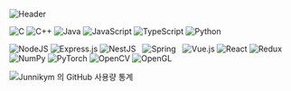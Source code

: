 ![ Header ](https://capsule-render.vercel.app/api?type=waving&height=200&text=Waving!&fontAlign=80&fontAlignY=40&color=gradient)

![C](https://img.shields.io/badge/c-%2300599C.svg?style=flate&logo=c&logoColor=white)
![C++](https://img.shields.io/badge/c++-%2300599C.svg?style=flate&logo=c%2B%2B&logoColor=white)
![Java](https://img.shields.io/badge/java-%23ED8B00.svg?style=flate&logo=java&logoColor=white)
![JavaScript](https://img.shields.io/badge/javascript-%23323330.svg?style=flate&logo=javascript&logoColor=%23F7DF1E)
![TypeScript](https://img.shields.io/badge/typescript-%23007ACC.svg?style=flate&logo=typescript&logoColor=white)
![Python](https://img.shields.io/badge/python-3670A0?style=flate&logo=python&logoColor=ffdd54)

![NodeJS](https://img.shields.io/badge/node.js-6DA55F?style=flate&logo=node.js&logoColor=white)
![Express.js](https://img.shields.io/badge/express.js-%23404d59.svg?style=flate&logo=express&logoColor=%2361DAFB)
![NestJS](https://img.shields.io/badge/nestjs-%23E0234E.svg?style=flate&logo=nestjs&logoColor=white)
&nbsp;
![Spring](https://img.shields.io/badge/spring-%236DB33F.svg?style=flate&logo=spring&logoColor=white)
&nbsp;
![Vue.js](https://img.shields.io/badge/vuejs-%2335495e.svg?style=flate&logo=vuedotjs&logoColor=%234FC08D)
![React](https://img.shields.io/badge/react-%2320232a.svg?style=flate&logo=react&logoColor=%2361DAFB)
![Redux](https://img.shields.io/badge/redux-%23593d88.svg?style=flate&logo=redux&logoColor=white)
&nbsp;
![NumPy](https://img.shields.io/badge/numpy-%23013243.svg?style=flate&logo=numpy&logoColor=white)
![PyTorch](https://img.shields.io/badge/PyTorch-%23EE4C2C.svg?style=flate&logo=PyTorch&logoColor=white)
![OpenCV](https://img.shields.io/badge/opencv-%23white.svg?style=flate&logo=opencv&logoColor=white)
![OpenGL](https://img.shields.io/badge/OpenGL-%23FFFFFF.svg?style=flate&logo=opengl)
  
![ Junnikym 의 GitHub 사용량 통계 ](https://github-readme-stats.vercel.app/api?username=junnikym&bg_color=30,e96443,904e95&title_color=fff&text_color=fff)
